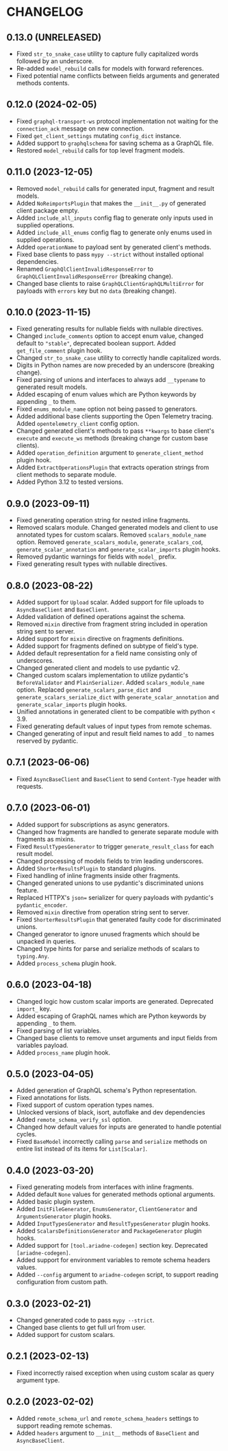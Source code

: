 # CHANGELOG

## 0.13.0 (UNRELEASED)

- Fixed `str_to_snake_case` utility to capture fully capitalized words followed by an underscore.
- Re-added `model_rebuild` calls for models with forward references.
- Fixed potential name conflicts between fields arguments and generated methods contents.


## 0.12.0 (2024-02-05)

- Fixed `graphql-transport-ws` protocol implementation not waiting for the `connection_ack` message on new connection.
- Fixed `get_client_settings` mutating `config_dict` instance.
- Added support to `graphqlschema` for saving schema as a GraphQL file.
- Restored `model_rebuild` calls for top level fragment models.


## 0.11.0 (2023-12-05)

- Removed `model_rebuild` calls for generated input, fragment and result models. 
- Added `NoReimportsPlugin` that makes the `__init__.py` of generated client package empty.
- Added `include_all_inputs` config flag to generate only inputs used in supplied operations.
- Added `include_all_enums` config flag to generate only enums used in supplied operations.
- Added `operationName` to payload sent by generated client's methods.
- Fixed base clients to pass `mypy --strict` without installed optional dependencies.
- Renamed `GraphQlClientInvalidResponseError` to `GraphQLClientInvalidResponseError` (breaking change).
- Changed base clients to raise `GraphQLClientGraphQLMultiError` for payloads with `errors` key but no `data` (breaking change).


## 0.10.0 (2023-11-15)

- Fixed generating results for nullable fields with nullable directives.
- Changed `include_comments` option to accept enum value, changed default to `"stable"`, deprecated boolean support. Added `get_file_comment` plugin hook.
- Changed `str_to_snake_case` utility to correctly handle capitalized words.
- Digits in Python names are now preceded by an underscore (breaking change).
- Fixed parsing of unions and interfaces to always add `__typename` to generated result models.
- Added escaping of enum values which are Python keywords by appending `_` to them.
- Fixed `enums_module_name` option not being passed to generators.
- Added additional base clients supporting the Open Telemetry tracing. Added `opentelemetry_client` config option.
- Changed generated client's methods to pass `**kwargs` to base client's `execute` and `execute_ws` methods (breaking change for custom base clients).
- Added `operation_definition` argument to `generate_client_method` plugin hook.
- Added `ExtractOperationsPlugin` that extracts operation strings from client methods to separate module.
- Added Python 3.12 to tested versions.


## 0.9.0 (2023-09-11)

- Fixed generating operation string for nested inline fragments.
- Removed scalars module. Changed generated models and client to use annotated types for custom scalars. Removed `scalars_module_name` option. Removed `generate_scalars_module`, `generate_scalars_cod`, `generate_scalar_annotation` and `generate_scalar_imports` plugin hooks.
- Removed pydantic warnings for fields with `model_` prefix.
- Fixed generating result types with nullable directives.


## 0.8.0 (2023-08-22)

- Added support for `Upload` scalar. Added support for file uploads to `AsyncBaseClient` and `BaseClient`.
- Added validation of defined operations against the schema.
- Removed `mixin` directive from fragment string included in operation string sent to server.
- Added support for `mixin` directive on fragments definitions.
- Added support for fragments defined on subtype of field's type.
- Added default representation for a field name consisting only of underscores.
- Changed generated client and models to use pydantic v2.
- Changed custom scalars implementation to utilize pydantic's `BeforeValidator` and `PlainSerializer`. Added `scalars_module_name` option. Replaced `generate_scalars_parse_dict` and `generate_scalars_serialize_dict` with `generate_scalar_annotation` and `generate_scalar_imports` plugin hooks.
- Unified annotations in generated client to be compatible with python < 3.9.
- Fixed generating default values of input types from remote schemas.
- Changed generating of input and result field names to add `_` to names reserved by pydantic.


## 0.7.1 (2023-06-06)

- Fixed `AsyncBaseClient` and `BaseClient` to send `Content-Type` header with requests.


## 0.7.0 (2023-06-01)

- Added support for subscriptions as async generators.
- Changed how fragments are handled to generate separate module with fragments as mixins.
- Fixed `ResultTypesGenerator` to trigger `generate_result_class` for each result model.
- Changed processing of models fields to trim leading underscores.
- Added `ShorterResultsPlugin` to standard plugins.
- Fixed handling of inline fragments inside other fragments.
- Changed generated unions to use pydantic's discriminated unions feature.
- Replaced HTTPX's `json=` serializer for query payloads with pydantic's `pydantic_encoder`.
- Removed `mixin` directive from operation string sent to server.
- Fixed `ShorterResultsPlugin` that generated faulty code for discriminated unions.
- Changed generator to ignore unused fragments which should be unpacked in queries.
- Changed type hints for parse and serialize methods of scalars to `typing.Any`.
- Added `process_schema` plugin hook.


## 0.6.0 (2023-04-18)

- Changed logic how custom scalar imports are generated. Deprecated `import_` key.
- Added escaping of GraphQL names which are Python keywords by appending `_` to them.
- Fixed parsing of list variables.
- Changed base clients to remove unset arguments and input fields from variables payload.
- Added `process_name` plugin hook.


## 0.5.0 (2023-04-05)

- Added generation of GraphQL schema's Python representation.
- Fixed annotations for lists.
- Fixed support of custom operation types names.
- Unlocked versions of black, isort, autoflake and dev dependencies
- Added `remote_schema_verify_ssl` option.
- Changed how default values for inputs are generated to handle potential cycles.
- Fixed `BaseModel` incorrectly calling `parse` and `serialize` methods on entire list instead of its items for `List[Scalar]`.


## 0.4.0 (2023-03-20)

- Fixed generating models from interfaces with inline fragments.
- Added default `None` values for generated methods optional arguments.
- Added basic plugin system.
- Added `InitFileGenerator`, `EnumsGenerator`, `ClientGenerator` and `ArgumentsGenerator` plugin hooks.
- Added `InputTypesGenerator` and `ResultTypesGenerator` plugin hooks.
- Added `ScalarsDefinitionsGenerator` and `PackageGenerator` plugin hooks.
- Added support for `[tool.ariadne-codegen]` section key. Deprecated `[ariadne-codegen]`.
- Added support for environment variables to remote schema headers values.
- Added `--config` argument to `ariadne-codegen` script, to support reading configuration from custom path.


## 0.3.0 (2023-02-21)

- Changed generated code to pass `mypy --strict`.
- Changed base clients to get full url from user.
- Added support for custom scalars.


## 0.2.1 (2023-02-13)

- Fixed incorrectly raised exception when using custom scalar as query argument type.


## 0.2.0 (2023-02-02)

- Added `remote_schema_url` and `remote_schema_headers` settings to support reading remote schemas.
- Added `headers` argument to `__init__` methods of `BaseClient` and `AsyncBaseClient`.
